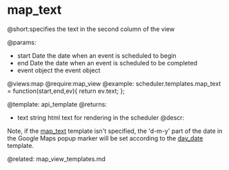 map_text
=============
@short:specifies the text in the second column of the view
	

@params:
- start	Date	the date when an event is scheduled to begin   
- end	Date	the date when an event is scheduled to be completed
- event	object	the event object

@views:map
@require:map_view
@example:
scheduler.templates.map_text = function(start,end,ev){
	return ev.text;
};

@template:	api_template
@returns:
- text    string     html text for rendering in the scheduler
@descr:

Note, if the [map_text](api__scheduler_map_text_template.html) template isn't specified, the 'd-m-y' part of the date in the Google Maps popup marker will be set according to the [day_date](api__scheduler_day_date_template.html) template.

@related:
	map_view_templates.md
